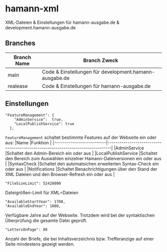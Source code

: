 # hamann-xml
XML-Dateien & Einstellungen für hamann-ausgabe.de & development.hamann-ausgabe.de

## Branches
|Branch Name|Branch Zweck                                            |
|-----------|--------------------------------------------------------|
| main      | Code & Einstellungen für development.hamann-ausgabe.de |
| realease  | Code & Einstellungen für hamann-ausgabe.de             |

## Einstellungen
```
"FeatureManagement": {
    "AdminService":  true,
    "LocalPublishService": true
  },
```
`FeatureManagement` schaltet bestimmte Features auf der Webseite ein oder aus:
|Name                      |Funktion                                                                        |
|--------------------------|--------------------------------------------------------------------------------|
|AdminService              |Schaltet den Admin-Bereich ein oder aus                                         |
|LocalPublishService       |Schaltet den Bereich zum Auswählen einzelner Hamann-Dateiversionen ein oder aus |
|SyntaxCheck               |Schaltet den automatsichen erweiterten Syntax-Check ein oder aus                |
|Notifications             |Schaltet Benachrichtigungen über den Stand der XML Dateien und den Browser-Refresh ein oder aus                |

```
"FileSizeLimit": 52428800
```
Dateigrößen-Limit für XML=Dateien

```
"AvailableStartYear": 1700,
"AvailableEndYear": 1800,
```
Verfügbare Jahre auf der Webseite. Trotzdem wird bei der syntaktischen Überprüfung die gesamte Datei geprüft.

```
"LettersOnPage": 80
```
Anzahl der Briefe, die bei Inhaltsverzeichnis bzw. Trefferanzige auf einer Seite mindestens gezeigt werden.

